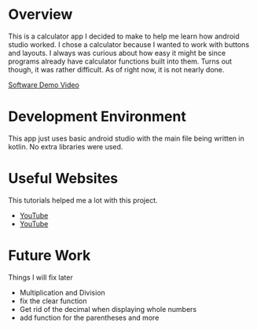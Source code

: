 # Overview

This is a calculator app I decided to make to help me learn how android studio worked. I chose a 
calculator because I wanted to work with buttons and layouts. I always was curious about how easy
it might be since programs already have calculator functions built into them. Turns out though, it 
was rather difficult. As of right now, it is not nearly done.

[Software Demo Video](https://youtu.be/uqRUksFHe9Y)

# Development Environment

This app just uses basic android studio with the main file being written in kotlin. No extra
libraries were used.

# Useful Websites

This tutorials helped me a lot with this project.
* [YouTube](https://youtu.be/2hSHgungOKI)
* [YouTube](https://youtu.be/EpP6KgJtHTk)

# Future Work

Things I will fix later
* Multiplication and Division
* fix the clear function
* Get rid of the decimal when displaying whole numbers
* add function for the parentheses and more

